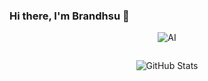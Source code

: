 ### Hi there, I'm Brandhsu 👋

<!--
**Brandhsu/Brandhsu** is a ✨ _special_ ✨ repository because its `README.md` (this file) appears on your GitHub profile.

Here are some ideas to get you started:

- 🔭 I’m currently working on ...
- 🌱 I’m currently learning ...
- 👯 I’m looking to collaborate on ...
- 🤔 I’m looking for help with ...
- 💬 Ask me about ...
- 📫 How to reach me: ...
- 😄 Pronouns: ...
- ⚡ Fun fact: ...
-->

<p align="center">
  <img src="https://media4.giphy.com/media/9EvzNG9HAVc64/giphy.gif" alt="AI"/>
</p>

<p align="center">
  <img src="https://visitor-badge.glitch.me/badge?page_id=Brandhsu.visitor-badge" alt="visitor badge" height="0" width="0"/>
</p>

<p align="center">
<img alt = "GitHub Stats" src="https://github-readme-stats.vercel.app/api?username=Brandhsu&count_private=true&show_icons=true&icon_color=000000&hide=stars&hide_border=true&title_color=0fdbb4&text_color=555">
</p>
